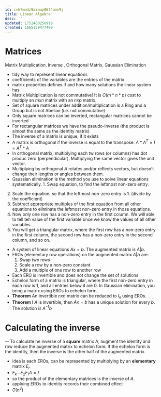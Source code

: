 ```yaml
---
id: cvh7mmdz9aimup06f4amn9j
title: Linear Algebra
desc: ''
updated: 1752480256919
created: 1665159477499
---
```


# Mаtrices

Matrix Multiplication, Inverse , Orthogonal Matrix, Gaussian Elimination

- tidy way to represent linear equations
- coefficients of the variables are the entries of the matrix
- matrix properties defines if and how many solutions the linear system has
- Matrix Multiplication is not commutative! It is $O(m*n*p)$ cost to multiply an $m x n$ matrix with an $n x p$ matrix.
- Set of square matrices under addition/multiplication is a Ring and a Group but is not Abelian (i.e. not commutative)
- Only square matrices can be inverted, rectangular matrices cannot be inverted
- For rectangular matrices we have the pseudo-inverse (the product is almost the same as the identity matrix)
- The inverse of a matrix is unique, if it exists
- A matrix is orthogonal if the inverse is equal to the transpose. $A*A^{T} = I = A^{T}*A$
- In orthogonal matrix, multiplying each tw rows (or columns) has dot produc zero (perpendicular). Multiplying the same vector gives the unit vector.
- Multiplying by orthogonal $A$ rotates and/or reflects vectors, but doesn’t change their lengths or angles between them.
- Gaussian elimination is the method you use to solve linear equations systematically. 1. Swap equation, to find the leftmost non-zero entry.
2. Scale the equation, so that the leftmost non-zero entry is 1. (divide by the coefficient)
3. Subtract appropriate multiples of the first equation from all other equations to eliminate the leftmost non-zero entry in those equations.
4. Now only one row has a non-zero entry in the first column. We will able to tell teh value of the first variable once we know the values of all other variables.
5. You will get a triangular matrix, where the first row has a non-zero entry in the first column, the second row has a non-zero entry in the second column, and so on.
-  A system of linear equations $Ax = b$. The augmented matrix is $A|b$.
- EROs (elementary row operations) on the augmented matrix $A|b$ are:
  1. Swap two rows
  2. Scale a row by a non-zero constant
  3. Add a multiple of one row to another row
- Each ERO is invertible and does not change the set of solutions
- Echelon form of a matrix is triangular, where the first non-zero entry in each row is 1, and all entries below it are 0. In Gaussian elimination, you bring a matrix using EROs to echelon form.
- **Theorem** An invertible $n x n$ matrix can be reduced to $I_{n}$ using EROs.
- **Theorem** I $A$ is invertible, then $Ax = b$ has a unique solution for every $b$. The solution is $A^{-1}b$


# Calculating the inverse

-- To calculate he inverse of a **square** matrix A, augment the identity and row reduce the augmented matrix to echelon form. If the echelon form is the identity, then the inverse is the other half of the augmented matrix.
- Idea is each EROs, can be represented by multiplying by an **elementary** matrix $E_{i}$.
- $E_k...E_2E_1A = I$
- so the product of the elementary matrices is the inverse of $A$.
- applying  EROs to identity records their combined effect
- $O(n^3)$